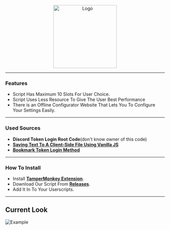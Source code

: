 <p align="center">
  <a><img src="https://raw.githubusercontent.com/WiLuX-Source/Discord-Token-Login/master/Resources/NewLogo.png" height="200em" alt="Logo"></a></p>

___
### Features
- Script Has Maximum 10 Slots For User Choice.
- Script Uses Less Resource To Give The User Best Performance
- There is an Offline Configurator Website That Lets You To Configure Your Settings Easily.
___
### Used Sources
- **Discord Token Login Root Code**(don't know owner of this code)
- **[Saving Text To A Client-Side File Using Vanilla JS](https://robkendal.co.uk/blog/2020-04-17-saving-text-to-client-side-file-using-vanilla-js)**
- **[Bookmark Token Login Method](https://github.com/Kappador/Token-Bookmark-Login)**
___
### How To Install
- Install **[TamperMonkey Extension](https://chrome.google.com/webstore/detail/tampermonkey/dhdgffkkebhmkfjojejmpbldmpobfkfo)**.
- Download Our Script From **[Releases](https://github.com/CoSeR-Source/DC-Token-Login/releases)**.
- Add It In To Your Userscripts.
___
## Current Look
<img src="https://raw.githubusercontent.com/WiLuX-Source/Discord-Token-Login/master/Resources/Currentlook.png" alt="Example">

